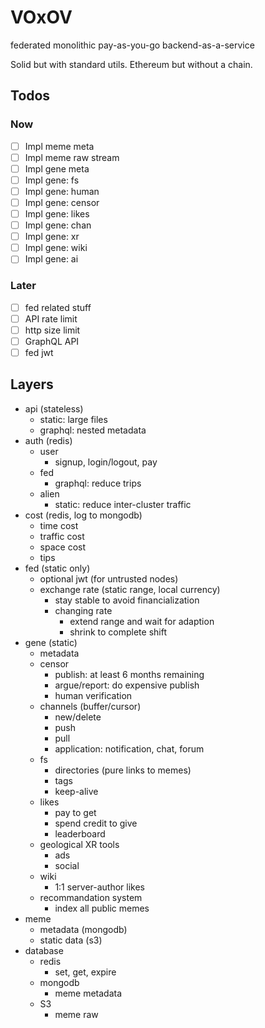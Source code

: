 # VOxOV

federated monolithic pay-as-you-go backend-as-a-service

Solid but with standard utils. Ethereum but without a chain.

## Todos

### Now

- [ ] Impl meme meta
- [ ] Impl meme raw stream
- [ ] Impl gene meta
- [ ] Impl gene: fs
- [ ] Impl gene: human
- [ ] Impl gene: censor
- [ ] Impl gene: likes
- [ ] Impl gene: chan
- [ ] Impl gene: xr
- [ ] Impl gene: wiki
- [ ] Impl gene: ai

### Later

- [ ] fed related stuff
- [ ] API rate limit
- [ ] http size limit
- [ ] GraphQL API
- [ ] fed jwt

## Layers

- api (stateless)
    - static: large files
    - graphql: nested metadata
- auth (redis)
    - user
        - signup, login/logout, pay
    - fed
        - graphql: reduce trips
    - alien
        - static: reduce inter-cluster traffic
- cost (redis, log to mongodb)
    - time cost
    - traffic cost
    - space cost
    - tips
- fed (static only)
    - optional jwt (for untrusted nodes)
    - exchange rate (static range, local currency)
        - stay stable to avoid financialization
        - changing rate
            - extend range and wait for adaption
            - shrink to complete shift
- gene (static)
    - metadata
    - censor
        - publish: at least 6 months remaining
        - argue/report: do expensive publish
        - human verification
    - channels (buffer/cursor)
        - new/delete
        - push
        - pull
        - application: notification, chat, forum
    - fs
        - directories (pure links to memes)
        - tags
        - keep-alive
    - likes
        - pay to get
        - spend credit to give
        - leaderboard
    - geological XR tools
        - ads
        - social
    - wiki
        - 1:1 server-author likes
    - recommandation system
        - index all public memes
- meme
    - metadata (mongodb)
    - static data (s3)
- database
    - redis
        - set, get, expire
    - mongodb
        - meme metadata
    - S3
        - meme raw
